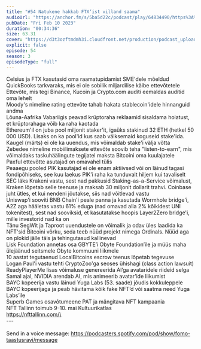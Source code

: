 ```yaml
---
title: "#54 Natukene hakkab FTX’ist villand saama"
audioUrl: "https://anchor.fm/s/5ba5d22c/podcast/play/64834490/https%3A%2F%2Fd3ctxlq1ktw2nl.cloudfront.net%2Fstaging%2F2023-1-10%2F6df11316-17ca-ce3c-4cb7-78bc1de871de.m4a"
pubDate: "Fri Feb 10 2023"
duration: "00:34:36"
size: 63.31 
cover: "https://d3t3ozftmdmh3i.cloudfront.net/production/podcast_uploaded_episode/15275939/15275939-1676050764618-fec8954edc9d8.jpg"
explicit: false
episode: 54
season: 3
episodeType: "full"
---
```


Celsius ja FTX kasutasid oma raamatupidamist SME'dele mõeldud QuickBooks tarkvaraks, mis ei ole sobilik miljardilise käibe ettevõtetele\
Ettevõte, mis tegi Binance, Kucoin ja Crypto.com auditi eemaldas auditid oma lehelt\
Moody's nimeline rating ettevõte tahab hakata stablecoin'idele hinnanguid andma\
Lõuna-Aafrika Vabariigis peavad krüptoraha reklaamid sisaldama hoiatust, et krüptorahaga võib ka raha kaotada\
Ethereum'il on juba pool miljonit staker'it, igaüks stakinud 32 ETH (hetkel 50 000 USD). Lisaks on ka pool'id kus saab väiksemaid koguseid stake'ida. Kaugel (märts) ei ole ka uuendus, mis võimaldab stake'i välja võtta\
Zebedee nimeline mobiilimaksete ettevõte soovib teha \"listen-to-earn\", mis võimaldaks taskuhäälingute tegijatel maksta Bitcoini oma kuulajatele\
Paxful ettevõtte asutajad on omavahel tülis\
Peaaegu pooled PIK kasutajad ei ole enam aktiivsed või on läinud tagasi fondipõhiseks, see kuu laekus PIK’i raha ka tunduvalt hiljem kui tavaliselt\
SEC läks Krakeni vastu, sest nad pakkusid Staking-as-a-Service võimalust, Kraken lõpetab selle teenuse ja maksab 30 miljonit dollarit trahvi. Coinbase juht ütles, et kui nendeni jõutakse, siis nad võitlevad vastu\
Uniswap'i sooviti BNB Chain'i peale panna ja kasutada Wormhole bridge'i, A2Z aga hääletas vastu 61% eduga (nad omavad alla 2% kõikidest UNI tokenitest), sest nad sooviksid, et kasutatakse hoopis Layer2Zero bridge'i, mille investorid nad ka on\
Tänu SegWit ja Taproot uuendustele on võimalik ja odav üles laadida ka NFT'sid Bitcoini võrku, seda teeb nüüd projekt nimega Ordinals. Nüüd aga on plokid jälle täis ja tehingutasud kallinevad\
Lisk Foundation annetas osa GBYTE’i Obyte Foundation’ile ja müüs maha ülejäänud seitsmele Obyte kommuuni liikmele\
10 aastat tegutaenud LocalBitcoins escrow teenus lõpetab tegevuse\
Logan Paul'i vastu tehti CryptoZoo'ga seoses ühishagi (class action lawsuit)\
ReadyPlayerMe lisas võimaluse genereerida AI’ga avataridele riideid selga\
Samal ajal, NVIDIA arendab AI, mis animeerib avatar’ide liikumist\
BAYC kopeerija vastu läinud Yuga Labs (53. saade) jõudis kokkuleppele BAYC kopeerijaga ja peab hävitama kõik fake NFT’d või saatma need Yuga Labs’ile\
Superb Games osavõtumeene PAT ja mängitava NFT kampaania\
NFT Tallinn toimub 9-10. mai Kultuurikatlas\
https://nfttallinn.com/\
\
--- \
\
Send in a voice message: https://podcasters.spotify.com/pod/show/fomo-taastusravi/message
